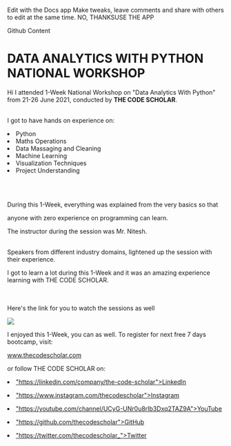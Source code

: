 Edit with the Docs app
Make tweaks, leave comments and share with others to edit at the same time.
NO, THANKSUSE THE APP

Github Content
# DATA ANALYTICS WITH PYTHON NATIONAL WORKSHOP

Hi I attended 1-Week National Workshop on "Data Analytics With Python" from 21-26 June 2021, conducted by <b> THE CODE SCHOLAR</b>.


<br>I got to have hands on experience on:

<li>Python

<li>Maths Operations

<li>Data Massaging and Cleaning

<li>Machine Learning

<li>Visualization Techniques

<li>Project Understanding

<br><br>

During this 1-Week, everything was explained from the very basics so that

anyone with zero experience on programming can learn.

 

The instructor during the session was Mr. Nitesh.

<br>Speakers from different industry domains, lightened up the session with their experience.

I got to learn a lot during this 1-Week and  it was an amazing experience learning with THE CODE SCHOLAR.<br>


<br><br>Here's the link for you to watch the sessions as well<br>

 

<a href="https://youtube.com/playlist?list=PL3Hnv9OFTJvXgKw-XWGLbUEkDNEk4Tg7F"> <img src="https://github.com/thecodescholar/DA_Python_Jun_21/blob/main/PYTHON%20AND%20MACHINE%20LEARNING.png"> </a>



I enjoyed this 1-Week, you can as well. To register for next free 7 days bootcamp, visit:

<a href="http://www.thecodescholar.com"> www.thecodescholar.com </a>

or follow THE CODE SCHOLAR on:

<li><a href=

"https://linkedin.com/company/the-code-scholar">LinkedIn</a>

<li><a href=

"https://www.instagram.com/thecodescholar">Instagram</a>

<li><a href=

"https://youtube.com/channel/UCyG-UNr0u8rIb3Dxq2TAZ9A">YouTube</a>

<li><a href=

"https://github.com/thecodescholar">GitHub</a>

<li><a href=

"https://twitter.com/thecodescholar_">Twitter</a>



